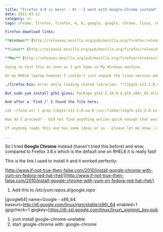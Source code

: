 ```yaml
---
title: "Firefox 4.0 is here! - Or - I went with Google-Chrome instead"
date: 2011-03-22
category: it
tags: chrome, firefox, firefox, 4, 0, google, google, chrome, linux, red, hat, rhel6

Firefox download links:

**Windows** [http://releases.mozilla.org/pub/mozilla.org/firefox/releases/4.0/win32/en-US/Firefox%20Setup%204.0.exe](http://releases.mozilla.org/pub/mozilla.org/firefox/releases/)

**Linux** [http://releases.mozilla.org/pub/mozilla.org/firefox/releases/4.0/linux-i686/en-US/firefox-4.0.tar.bz2](http://releases.mozilla.org/pub/mozilla.org/firefox/releases/)

**Mac** [http://releases.mozilla.org/pub/mozilla.org/firefox/releases/4.0/mac/en-US/Firefox%204.0.dmg](http://releases.mozilla.org/pub/mozilla.org/firefox/releases/)

Going to test this as soon as I get home on My Windows machine.

On my RHEL6 laptop however I couldn't just unpack the linux version and run the ./firefox. I also couldn't find the installation guide. Nonetheless, it complains about this;

./firefox-bin: error while loading shared libraries: **libgtk-x11-2.0.so.0:** cannot open shared object file: No such file or directory﻿

But ﻿sudo yum install gtk2 gives: Package gtk2-2.18.9-4.el6.x86\_64 already installed and latest version.

And after a 'find /' I found the file here:

﻿cat ~/find.all | grep libgtk-x11-2.0.so.0 /usr/lib64/libgtk-x11-2.0.so.0.1800.9 /usr/lib64/libgtk-x11-2.0.so.0

How do I proceed? - Did not find anything online quick enough that would help me. The [other requirements](http://www.mozilla.com/en-US/firefox/system-requirements.html "firefox requirements") I could also find in my system.. I tried to run ./firefox-bin which complained about libxul.so which I also have in my system. I tried to run it in a sudo, no difference.

If anybody reads this and has some ideas or so - please let me know :)

...
```


So I tried **Google Chrome** instead (haven't tried this before) and wow, compared to Firefox 3.6.x which is the default one on RHEL6 it is really fast!

This is the link I used to install it and it worked perfectly:

[http://www.if-not-true-then-false.com/2010/install-google-chrome-with-yum-on-fedora-red-hat-rhel/](http://www.if-not-true-then-false.com/2010/install-google-chrome-with-yum-on-fedora-red-hat-rhel/)

1. Add this to _/etc/yum.repos.d/google.repo_

\[google64\]
name=Google - x86\_64
baseurl=http://dl.google.com/linux/rpm/stable/x86\_64
enabled=1
gpgcheck=1
gpgkey=https://dl-ssl.google.com/linux/linux\_signing\_key.pub

1. yum install google-chrome-unstable
2. start google-chrome with: google-chrome
